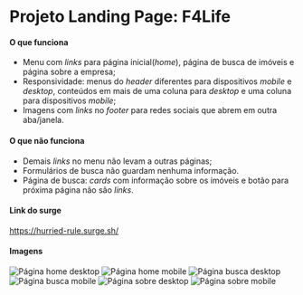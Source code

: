 # Projeto Landing Page: F4Life

#### O que funciona

* Menu com _links_ para página inicial(_home_), página de busca de imóveis e página sobre a empresa;
* Responsividade: menus do _header_ diferentes para dispositivos _mobile_ e _desktop_, conteúdos em mais de uma coluna para _desktop_ e uma coluna para dispositivos _mobile_;
* Imagens com _links_ no _footer_ para redes sociais que abrem em outra aba/janela.

#### O que não funciona

* Demais _links_ no menu não levam a outras páginas;
* Formulários de busca não guardam nenhuma informação.
* Página de busca: _cards_ com informação sobre os imóveis e botão para próxima página não são _links_.

#### Link do surge

<https://hurried-rule.surge.sh/>

#### Imagens

![Página home desktop](./imagens/home-desktop.png)
![Página home mobile](./imagens/home-mobile.png)
![Página busca desktop](./imagens/busca-desktop.png)
![Página busca mobile](./imagens/busca-mobile.png)
![Página sobre desktop](./imagens/sobre-desktop.png)
![Página sobre mobile](./imagens/sobre-mobile.png)
